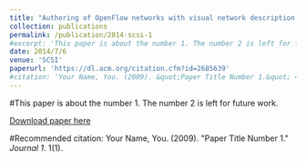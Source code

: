 ```yaml
---
title: "Authoring of OpenFlow networks with visual network description (SDN version)"
collection: publications
permalink: /publication/2014-scsi-1
#excerpt: 'This paper is about the number 1. The number 2 is left for future work.'
date: 2014/7/6
venue: 'SCSI'
paperurl: 'https://dl.acm.org/citation.cfm?id=2685639'
#citation: 'Your Name, You. (2009). &quot;Paper Title Number 1.&quot; <i>Journal 1</i>. 1(1).'
---
```

#This paper is about the number 1. The number 2 is left for future work.

[Download paper here](https://dl.acm.org/citation.cfm?id=2685639)

#Recommended citation: Your Name, You. (2009). "Paper Title Number 1." <i>Journal 1</i>. 1(1).
